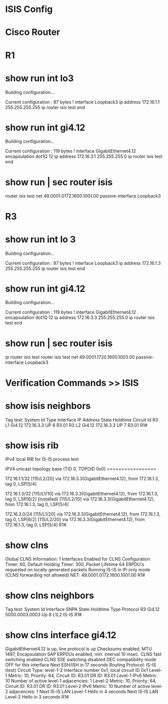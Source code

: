 # ISIS Config
# Cisco Router

# R1
# show run int lo3
Building configuration...

Current configuration : 87 bytes
!
interface Loopback3
 ip address 172.16.1.1 255.255.255.255
 ip router isis test
end

# show run int gi4.12
Building configuration...

Current configuration : 119 bytes
!
interface GigabitEthernet4.12
 encapsulation dot1Q 12
 ip address 172.16.3.1 255.255.255.0
 ip router isis test
end

# show run | sec router isis
router isis test
 net 49.0001.0172.1600.1001.00
 passive-interface Loopback3

# R3
# show run int lo 3
Building configuration...

Current configuration : 87 bytes
!
interface Loopback3
 ip address 172.16.1.3 255.255.255.255
 ip router isis test
end

# show run int gi4.12
Building configuration...

Current configuration : 119 bytes
!
interface GigabitEthernet4.12
 encapsulation dot1Q 12
 ip address 172.16.3.3 255.255.255.0
 ip router isis test
end

# show run | sec router isis
 ip router isis test
router isis test
 net 49.0001.1720.1600.1003.00
 passive-interface Loopback3

# Verification Commands >> ISIS
# show isis neighbors

Tag test:
System Id      Type Interface   IP Address      State Holdtime Circuit Id
R3             L1   Gi4.12      172.16.3.3      UP    8        R3.01
R3             L2   Gi4.12      172.16.3.3      UP    7        R3.01
R1#

# show isis rib
IPv4 local RIB for IS-IS process test

IPV4 unicast topology base (TID 0, TOPOID 0x0) =================

172.16.1.1/32
  [115/L2/20] via 172.16.3.3(GigabitEthernet4.12), from 172.16.1.3, tag 0, LSP[5/4]

172.16.1.3/32
  [115/L1/10] via 172.16.3.3(GigabitEthernet4.12), from 172.16.1.3, tag 0, LSP[6/2]
              (installed)
  [115/L2/10] via 172.16.3.3(GigabitEthernet4.12), from 172.16.1.3, tag 0, LSP[5/4]

172.16.3.0/24
  [115/L1/20] via 172.16.3.3(GigabitEthernet4.12), from 172.16.1.3, tag 0, LSP[6/2]
  [115/L2/20] via 172.16.3.3(GigabitEthernet4.12), from 172.16.1.3, tag 0, LSP[5/4]
R1#

# show clns
Global CLNS Information:
  1 Interfaces Enabled for CLNS
  Configuration Timer: 60, Default Holding Timer: 300, Packet Lifetime 64
  ERPDU's requested on locally generated packets
  Running IS-IS in IP-only mode (CLNS forwarding not allowed)
  NET: 49.0001.0172.1600.1001.00
R1#

# show clns neighbors

Tag test:
System Id      Interface   SNPA                State  Holdtime  Type Protocol
R3             Gi4.12      5000.0003.0003      Up     8         L1L2 IS-IS
R1#

# show clns interface gi4.12
GigabitEthernet4.12 is up, line protocol is up
  Checksums enabled, MTU 1497, Encapsulation SAP
  ERPDUs enabled, min. interval 10 msec.
  CLNS fast switching enabled
  CLNS SSE switching disabled
  DEC compatibility mode OFF for this interface
  Next ESH/ISH in 17 seconds
  Routing Protocol: IS-IS (test)
    Circuit Type: level-1-2
    Interface number 0x1, local circuit ID 0x1
    Level-1 Metric: 10, Priority: 64, Circuit ID: R3.01
    DR ID: R3.01
    Level-1 IPv6 Metric: 10
    Number of active level-1 adjacencies: 1
    Level-2 Metric: 10, Priority: 64, Circuit ID: R3.01
    DR ID: R3.01
    Level-2 IPv6 Metric: 10
    Number of active level-2 adjacencies: 1
    Next IS-IS LAN Level-1 Hello in 4 seconds
    Next IS-IS LAN Level-2 Hello in 3 seconds
R1#

